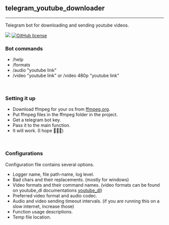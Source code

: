 ## **telegram_youtube_downloader**
---
Telegram bot for downloading and sending youtube videos.

![](https://img.shields.io/github/repo-size/cccaaannn/telegram_youtube_downloader?style=flat-square) [![GitHub license](https://img.shields.io/github/license/cccaaannn/telegram_youtube_downloader?style=flat-square)](https://github.com/cccaaannn/telegram_youtube_downloader/blob/master/LICENSE)


### **Bot commands**
- /help
- /formats
- /audio "youtube link"
- /video "youtube link" or /video 480p "youtube link"

<br/>

### **Setting it up**
- Download ffmpeg for your os from [ffmpeg.org](https://ffmpeg.org/).
- Put ffmpeg files in the ffmpeg folder in the project.
- Get a telegram bot key.
- Pass it to the main function.
- It will work. (I hope 🤷🏻‍♂️)

<br/>

### **Configurations**
Configuration file contains several options.
- Logger name, file path-name, log level.
- Bad chars and their replacements. (mostly for windows)
- Video formats and their command names. (video formats can be found on youtube_dl documentations [youtube_dl](https://youtube-dl.org/))
- Preferred video format and audio codec.
- Audio and video sending timeout intervals. (if you are running this on a slow internet, increase those)
- Function usage descriptions.
- Temp file location.




